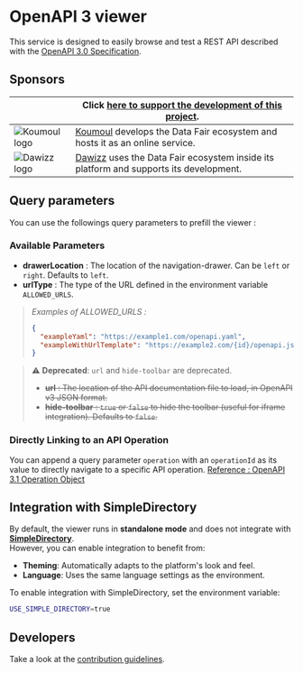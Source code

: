 # OpenAPI 3 viewer

This service is designed to easily browse and test a REST API described with the [OpenAPI 3.0 Specification](https://github.com/OAI/OpenAPI-Specification).

## Sponsors

| | Click [here to support the development of this project](https://github.com/sponsors/koumoul-dev). |
|-|-|
| ![Koumoul logo](https://koumoul.com/static/logo-slogan.png) | [Koumoul](https://koumoul.com) develops the Data Fair ecosystem and hosts it as an online service. |
| ![Dawizz logo](https://dawizz.fr/logo-Dawizz-all-about-your-data-home.png) | [Dawizz](https://dawizz.fr) uses the Data Fair ecosystem inside its platform and supports its development. |

## Query parameters

You can use the followings query parameters to prefill the viewer :

### Available Parameters

- **drawerLocation** : The location of the navigation-drawer. Can be `left` or `right`. Defaults to `left`.
- **urlType** : The type of the URL defined in the environment variable `ALLOWED_URLS`.

> *Examples of ALLOWED_URLS :*
>
> ```json
> {
>   "exampleYaml": "https://example1.com/openapi.yaml",
>   "exampleWithUrlTemplate": "https://example2.com/{id}/openapi.json"
> }
> ```

> ⚠️ **Deprecated**: `url` and `hide-toolbar` are deprecated.
>
> - ~~**url** : The location of the API documentation file to load, in OpenAPI v3 JSON format.~~
> - ~~**hide-toolbar** : `true` or `false` to hide the toolbar (useful for iframe integration). Defaults to `false`.~~

### Directly Linking to an API Operation

You can append a query parameter `operation` with an `operationId` as its value to directly navigate to a specific API operation. [Reference : OpenAPI 3.1 Operation Object](https://spec.openapis.org/oas/v3.1.0#operation-object)

## Integration with SimpleDirectory

By default, the viewer runs in **standalone mode** and does not integrate with **[SimpleDirectory](https://github.com/data-fair/simple-directory)**.  
However, you can enable integration to benefit from:

- **Theming**: Automatically adapts to the platform's look and feel.
- **Language**: Uses the same language settings as the environment.

To enable integration with SimpleDirectory, set the environment variable:

```bash
USE_SIMPLE_DIRECTORY=true
```

## Developers

Take a look at the [contribution guidelines](./CONTRIBUTING.md).
